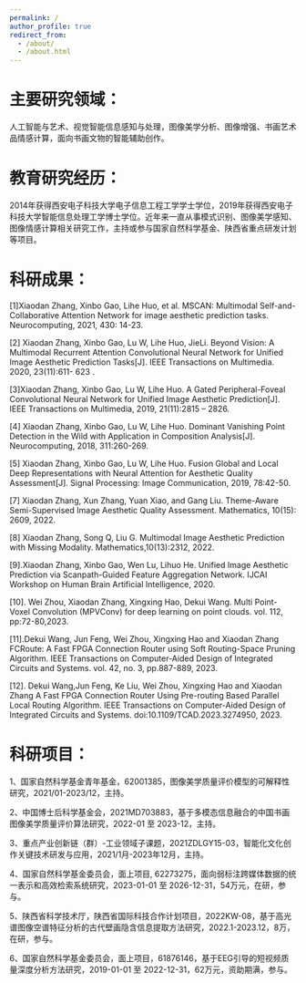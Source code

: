 ```yaml
---
permalink: /
author_profile: true
redirect_from: 
  - /about/
  - /about.html
---
```



主要研究领域：
============
   人工智能与艺术、视觉智能信息感知与处理，图像美学分析、图像增强、书画艺术品情感计算，面向书画文物的智能辅助创作。

教育研究经历：
============
2014年获得西安电子科技大学电子信息工程工学学士学位，2019年获得西安电子科技大学智能信息处理工学博士学位。近年来一直从事模式识别、图像美学感知、图像情感计算相关研究工作，主持或参与国家自然科学基金、陕西省重点研发计划等项目。

科研成果：
============
[1]Xiaodan Zhang, Xinbo Gao, Lihe Huo, et al. MSCAN: Multimodal Self-and-Collaborative Attention Network for image aesthetic prediction tasks. Neurocomputing, 2021, 430: 14-23.

[2] Xiaodan Zhang, Xinbo Gao, Lu W, Lihe Huo, JieLi. Beyond Vision: A Multimodal Recurrent Attention Convolutional Neural Network for Unified Image Aesthetic Prediction Tasks[J]. IEEE Transactions on Multimedia. 2020, 23(11):611- 623 .

[3]Xiaodan Zhang, Xinbo Gao, Lu W, Lihe Huo. A Gated Peripheral-Foveal Convolutional Neural Network for Unified Image Aesthetic Prediction[J]. IEEE Transactions on Multimedia, 2019, 21(11):2815 – 2826.

[4] Xiaodan Zhang, Xinbo Gao, Lu W, Lihe Huo. Dominant Vanishing Point Detection in the Wild with Application in Composition Analysis[J]. Neurocomputing, 2018, 311:260-269.

[5] Xiaodan Zhang, Xinbo Gao, Lu W, Lihe Huo. Fusion Global and Local Deep Representations with Neural Attention for Aesthetic Quality Assessment[J]. Signal Processing: Image Communication, 2019, 78:42-50.

[7] Xiaodan Zhang, Xun Zhang, Yuan Xiao, and Gang Liu. Theme-Aware Semi-Supervised Image Aesthetic Quality Assessment. Mathematics, 10(15): 2609, 2022.

[8] Xiaodan Zhang, Song Q, Liu G. Multimodal Image Aesthetic Prediction with Missing Modality. Mathematics,10(13):2312, 2022.

[9].Xiaodan Zhang, Xinbo Gao, Wen Lu, Lihuo He. Unified Image Aesthetic Prediction via Scanpath-Guided Feature Aggregation Network. IJCAI Workshop on Human Brain Artificial Intelligence, 2020.

[10]. Wei Zhou, Xiaodan Zhang, Xingxing Hao, Dekui Wang. Multi Point-Voxel Convolution (MPVConv) for deep learning on point clouds. vol. 112, pp:72-80,2023.

[11].Dekui Wang, Jun Feng, Wei Zhou, Xingxing Hao and Xiaodan Zhang FCRoute: A Fast FPGA Connection Router using Soft Routing-Space Pruning Algorithm. IEEE Transactions on Computer-Aided Design of Integrated Circuits and Systems. vol. 42, no. 3, pp.887-889, 2023.

[12]. Dekui Wang,Jun Feng, Ke Liu, Wei Zhou, Xingxing Hao and Xiaodan Zhang A Fast FPGA Connection Router Using Pre-routing Based Parallel Local Routing Algorithm. IEEE Transactions on Computer-Aided Design of Integrated Circuits and Systems. doi:10.1109/TCAD.2023.3274950, 2023.


科研项目：
============
 1、国家自然科学基金青年基金，62001385，图像美学质量评价模型的可解释性研究，2021/01-2023/12，主持。

 2、中国博士后科学基金会，2021MD703883，基于多模态信息融合的中国书画图像美学质量评价算法研究，2022-01 至 2023-12，主持。

 3、重点产业创新链（群）-工业领域子课题，2021ZDLGY15-03，智能化文化创作关键技术研发与应用，2021/1月-2023年12月，主持。
 
 4、国家自然科学基金委员会，面上项目, 62273275，面向弱标注跨媒体数据的统一表示和高效检索系统研究，2023-01-01 至 2026-12-31，54万元，在研，参与。

 5、陕西省科学技术厅，陕西省国际科技合作计划项目，2022KW-08，基于高光谱图像空谱特征分析的古代壁画隐含信息提取方法研究，2022.1-2023.12，8万，在研，参与。

 6、国家自然科学基金委员会，面上项目，61876146，基于EEG引导的短视频质量深度分析方法研究，2019-01-01 至 2022-12-31，62万元，资助期满，参与。





